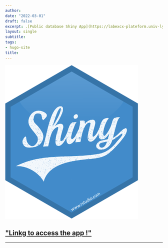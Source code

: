```yaml
---
author:
date: "2022-03-01"
draft: false
excerpt: .[Public database Shiny App](https://labexcx-plateform.univ-lyon1.fr/singleCell_viewer/) 
layout: single
subtitle: 
tags:
- hugo-site
title: 
--- 
```

 
![ShinyApps logo](featured-hex2.png)

## ["Linkg to access the app !"](https://labexcx-plateform.univ-lyon1.fr/singleCell_viewer/) 

---
 